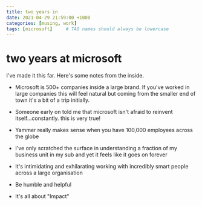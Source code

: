```yaml
---
title: two years in
date: 2021-04-29 21:59:00 +1000
categories: [musing, work]
tags: [microsoft]     # TAG names should always be lowercase
---
```


# two years at microsoft

I've made it this far.  Here's some notes from the inside.

- Microsoft is 500+ companies inside a large brand. If you've worked in large companies this will feel natural but coming from the smaller end of town it's a bit of a trip initially.

- Someone early on told me that microsoft isn't afraid to reinvent itself...constantly. this is very true!

- Yammer really makes sense when you have 100,000 employees across the globe

- I've only scratched the surface in understanding a fraction of my business unit in my sub and yet it feels like it goes on forever

- It's intimidating and exhilarating working with incredibly smart people across a large organisation

- Be humble and helpful

- It's all about "Impact"